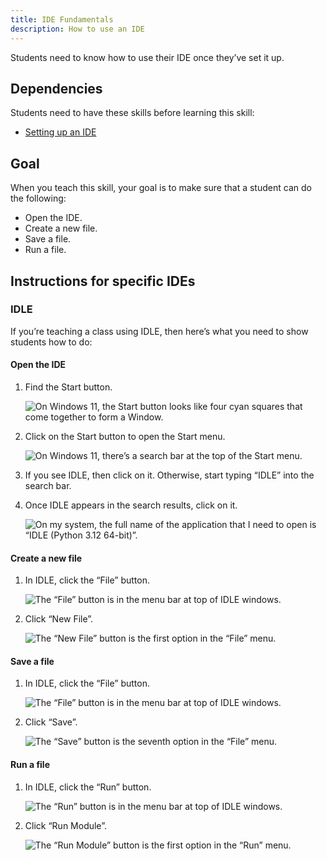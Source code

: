 ```yaml
---
title: IDE Fundamentals
description: How to use an IDE
---
```


Students need to know how to use their IDE once they’ve set it up.

## Dependencies

Students need to have these skills before learning this skill:

- [Setting up an IDE](setting-up-an-ide)

## Goal

When you teach this skill, your goal is to make sure that a student can do the following:

- Open the IDE.
- Create a new file.
- Save a file.
- Run a file.

## Instructions for specific IDEs

### IDLE

If you’re teaching a class using IDLE, then here’s what you need to show students how to do:

#### Open the IDE

1. Find the Start button.

    ![On Windows 11, the Start button looks like four cyan squares that come together to form a Window.](/img/windows-11-start-button.webp)

2. Click on the Start button to open the Start menu.

    ![On Windows 11, there’s a search bar at the top of the Start menu.](/img/windows-11-start-menu.webp)

3. If you see IDLE, then click on it. Otherwise, start typing “IDLE” into the search bar.

4. Once IDLE appears in the search results, click on it.

    ![On my system, the full name of the application that I need to open is “IDLE (Python 3.12 64-bit)”.](/img/searching-for-idle-in-the-windows-11-start-menu.webp)

#### Create a new file

1. In IDLE, click the “File” button.

    ![The “File” button is in the menu bar at top of IDLE windows.](/img/idle-file-menu.webp)

2. Click “New File”.

    ![The “New File” button is the first option in the “File” menu.](/img/idle-new-file.webp)

#### Save a file

1. In IDLE, click the “File” button.

    ![The “File” button is in the menu bar at top of IDLE windows.](/img/idle-file-menu.webp)

2. Click “Save”.

    ![The “Save” button is the seventh option in the “File” menu.](/img/idle-save.webp)

#### Run a file

1. In IDLE, click the “Run” button.

    ![The “Run” button is in the menu bar at top of IDLE windows.](/img/idle-run-menu.webp)

2. Click “Run Module”.

    ![The “Run Module” button is the first option in the “Run” menu.](/img/idle-run-module.webp)
